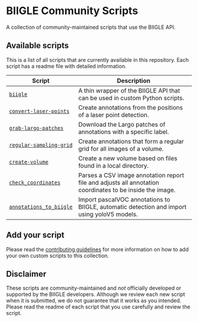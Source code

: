 # BIIGLE Community Scripts

A collection of community-maintained scripts that use the BIIGLE API.

## Available scripts

This is a list of all scripts that are currently available in this repository. Each script has a readme file with detailed information.

| Script                                           | Description                                                                                              |
|--------------------------------------------------|----------------------------------------------------------------------------------------------------------|
| [`biigle`](biigle)                               | A thin wrapper of the BIIGLE API that can be used in custom Python scripts.                              |
| [`convert-laser-points`](convert-laser-points)   | Create annotations from the positions of a laser point detection.                                        |
| [`grab-largo-patches`](grab-largo-patches)       | Download the Largo patches of annotations with a specific label.                                         |
| [`regular-sampling-grid`](regular-sampling-grid) | Create annotations that form a regular grid for all images of a volume.                                  |
| [`create-volume`](create-volume)                 | Create a new volume based on files found in a local directory.                                           |
| [`check_coordinates`](check_coordinates)         | Parses a CSV image annotation report file and adjusts all annotation coordinates to be inside the image. |
| [`annotations_to_biigle`](annotations_to_biigle) | Import pascalVOC annotations to BIIGLE, automatic detection and import using yoloV5 models.              |


## Add your script

Please read the [contributing guidelines](CONTRIBUTING.md) for more information on how to add your own custom scripts to this collection.

## Disclaimer

These scripts are community-maintained and *not* officially developed or supported by the BIIGLE developers. Although we review each new script when it is submitted, we do not guarantee that it works as you intended. Please read the readme of each script that you use carefully and review the script.
